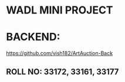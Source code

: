 # WADL MINI PROJECT

# BACKEND: 
https://github.com/vish182/ArtAuction-Back

## ROLL NO: 33172, 33161, 33177

